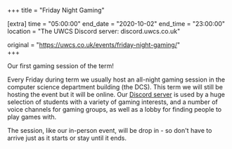 +++
title = "Friday Night Gaming"

[extra]
time = "05:00:00"
end_date = "2020-10-02"
end_time = "23:00:00"
location = "The UWCS Discord server: discord.uwcs.co.uk"

original = "https://uwcs.co.uk/events/friday-night-gaming/"    
+++

Our first gaming session of the term\!  

Every Friday during term we usually host an all-night gaming session in the computer science department building (the DCS). This term we will still be hosting the event but it will be online. Our [Discord server](http://discord.uwcs.co.uk) is used by a huge selection of students with a variety of gaming interests, and a number of voice channels for gaming groups, as well as a lobby for finding people to play games with.  

The session, like our in-person event, will be drop in - so don't have to arrive just as it starts or stay until it ends.

